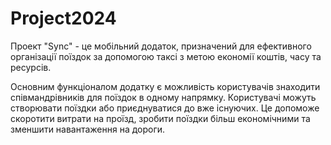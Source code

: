 # Project2024
Проект "Sync" - це мобільний додаток, призначений для ефективного організації поїздок за допомогою таксі з метою економії коштів, часу та ресурсів.

Основним функціоналом додатку є можливість користувачів знаходити співмандрівників для поїздок в одному напрямку. Користувачі можуть створювати поїздки або приєднуватися до вже існуючих.  Це допоможе скоротити витрати на проїзд, зробити поїздки більш економічними та зменшити навантаження на дороги.
